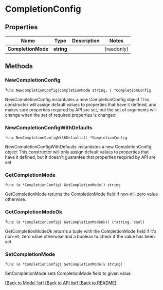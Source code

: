 # CompletionConfig

## Properties

Name | Type | Description | Notes
------------ | ------------- | ------------- | -------------
**CompletionMode** | **string** |  | [readonly] 

## Methods

### NewCompletionConfig

`func NewCompletionConfig(completionMode string, ) *CompletionConfig`

NewCompletionConfig instantiates a new CompletionConfig object
This constructor will assign default values to properties that have it defined,
and makes sure properties required by API are set, but the set of arguments
will change when the set of required properties is changed

### NewCompletionConfigWithDefaults

`func NewCompletionConfigWithDefaults() *CompletionConfig`

NewCompletionConfigWithDefaults instantiates a new CompletionConfig object
This constructor will only assign default values to properties that have it defined,
but it doesn't guarantee that properties required by API are set

### GetCompletionMode

`func (o *CompletionConfig) GetCompletionMode() string`

GetCompletionMode returns the CompletionMode field if non-nil, zero value otherwise.

### GetCompletionModeOk

`func (o *CompletionConfig) GetCompletionModeOk() (*string, bool)`

GetCompletionModeOk returns a tuple with the CompletionMode field if it's non-nil, zero value otherwise
and a boolean to check if the value has been set.

### SetCompletionMode

`func (o *CompletionConfig) SetCompletionMode(v string)`

SetCompletionMode sets CompletionMode field to given value.



[[Back to Model list]](../README.md#documentation-for-models) [[Back to API list]](../README.md#documentation-for-api-endpoints) [[Back to README]](../README.md)


